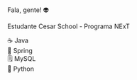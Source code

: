 Fala, gente! 👽

Estudante Cesar School - Programa NExT <div>
☕️ Java <div>
🍃 Spring <div>
🗒 MySQL <div>
🐍 Python <div>
  

  

<!--
**tulioalbu/tulioalbu** is a ✨ _special_ ✨ repository because its `README.md` (this file) appears on your GitHub profile.

Here are some ideas to get you started:

- 🔭 I’m currently working on ...
- 🌱 I’m currently learning ...
- 👯 I’m looking to collaborate on ...
- 🤔 I’m looking for help with ...
- 💬 Ask me about ...
- 📫 How to reach me: ...
- 😄 Pronouns: ...
- ⚡ Fun fact: ...
-->

